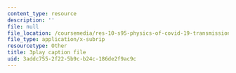 ```yaml
---
content_type: resource
description: ''
file: null
file_location: /coursemedia/res-10-s95-physics-of-covid-19-transmission-fall-2020/3addc7552f225b9cb24c186de2f9ac9c_t4P_zSJbods.vtt
file_type: application/x-subrip
resourcetype: Other
title: 3play caption file
uid: 3addc755-2f22-5b9c-b24c-186de2f9ac9c
---
```

